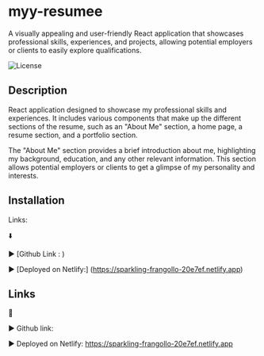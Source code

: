 # myy-resumee
A visually appealing and user-friendly React application that showcases professional skills, experiences, and projects, allowing potential employers or clients to easily explore  qualifications. 

![License](https://img.shields.io/badge/license-MIT-pink.svg?style=for-the-badge)

## Description

React application designed to showcase my professional skills and experiences. It includes various components that make up the different sections of the resume, such as an "About Me" section, a home page, a resume section, and a portfolio section.

The "About Me" section provides a brief introduction about me, highlighting my background, education, and any other relevant information. This section allows potential employers or clients to get a glimpse of my personality and interests.

## Installation

Links:

:arrow_down:

:arrow_forward: [Github Link : )

:arrow_forward: [Deployed on Netlify:] (https://sparkling-frangollo-20e7ef.netlify.app)

## Links

:open_file_folder:

:arrow_forward: Github link: 

:arrow_forward: Deployed on Netlify: https://sparkling-frangollo-20e7ef.netlify.app


